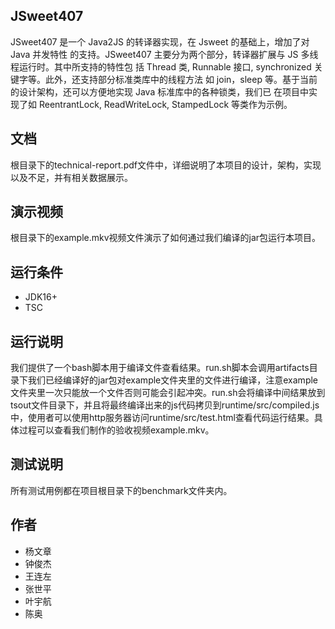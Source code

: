 ## JSweet407
JSweet407 是一个 Java2JS 的转译器实现，在 Jsweet 的基础上，增加了对 Java 并发特性
的支持。JSweet407 主要分为两个部分，转译器扩展与 JS 多线程运行时。其中所支持的特性包
括 Thread 类, Runnable 接口, synchronized 关键字等。此外，还支持部分标准类库中的线程方法
如 join，sleep 等。基于当前的设计架构，还可以方便地实现 Java 标准库中的各种锁类，我们已
在项目中实现了如 ReentrantLock, ReadWriteLock, StampedLock 等类作为示例。

## 文档
根目录下的technical-report.pdf文件中，详细说明了本项目的设计，架构，实现以及不足，并有相关数据展示。

## 演示视频
根目录下的example.mkv视频文件演示了如何通过我们编译的jar包运行本项目。

## 运行条件
* JDK16+
* TSC 

## 运行说明
我们提供了一个bash脚本用于编译文件查看结果。run.sh脚本会调用artifacts目录下我们已经编译好的jar包对example文件夹里的文件进行编译，注意example文件夹里一次只能放一个文件否则可能会引起冲突。run.sh会将编译中间结果放到tsout文件目录下，并且将最终编译出来的js代码拷贝到runtime/src/compiled.js中，使用者可以使用http服务器访问runtime/src/test.html查看代码运行结果。具体过程可以查看我们制作的验收视频example.mkv。


## 测试说明
所有测试用例都在项目根目录下的benchmark文件夹内。

## 作者
* 杨文章
* 钟俊杰
* 王连左
* 张世平
* 叶宇航
* 陈奥
